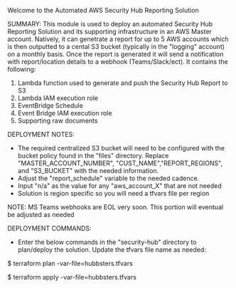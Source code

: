 Welcome to the Automated AWS Security Hub Reporting Solution

SUMMARY:
This module is used to deploy an automated Security Hub Reporting Solution and its supporting infrastructure in an AWS Master account. Natively, it can genetrate a report for up to 5 AWS accounts which is then outputted to a cental S3 bucket (typically in the "logging" account) on a monthly basis. Once the report is generated it will send a notification with report/location details to a webhook (Teams/Slack/ect). It contains the following:

1) Lambda function used to generate and push the Security Hub Report to S3
2) Lambda IAM execution role
3) EventBridge Schedule
4) Event Bridge IAM execution role
5) Supporting raw documents

DEPLOYMENT NOTES:
- The required centralized S3 bucket will need to be configured with the bucket policy found in the "files" directory. Replace "MASTER_ACCOUNT_NUMBER", "CUST_NAME","REPORT_REGIONS", and "S3_BUCKET" with the needed information.
- Adjust the "report_schedule" variable to the needed cadence.
- Input "n/a" as the value for any "aws_account_X" that are not needed
- Solution is region specific so you will need a tfvars file per region

NOTE: MS Teams webhooks are EOL very soon. This portion will eventual be adjusted as needed


DEPLOYMENT COMMANDS:

- Enter the below commands in the "security-hub" directory to plan/deploy the solution. Update the tfvars file name as needed:

$ terraform plan -var-file=hubbsters.tfvars

$ terraform apply -var-file=hubbsters.tfvars
